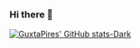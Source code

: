 ### Hi there 👋
[![GuxtaPires' GitHub stats-Dark](https://github-readme-stats.vercel.app/api?username=GuxtaPires\&show_icons=true\&theme=dark#gh-dark-mode-only)](https://github.com/GuxtaPires/github-readme-stats#responsive-card-theme#gh-dark-mode-only)
